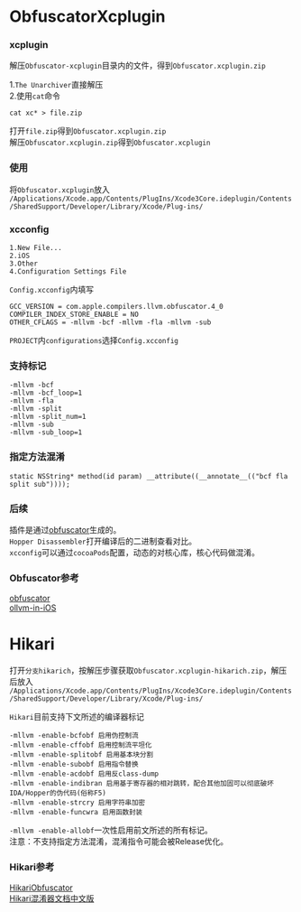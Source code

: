 # ObfuscatorXcplugin

### xcplugin

解压`Obfuscator-xcplugin`目录内的文件，得到`Obfuscator.xcplugin.zip`   

1.`The Unarchiver`直接解压  
2.使用`cat`命令  

``` 
cat xc* > file.zip
```
打开`file.zip`得到`Obfuscator.xcplugin.zip`  
解压`Obfuscator.xcplugin.zip`得到`Obfuscator.xcplugin`

### 使用  
将`Obfuscator.xcplugin`放入  
`/Applications/Xcode.app/Contents/PlugIns/Xcode3Core.ideplugin/Contents/SharedSupport/Developer/Library/Xcode/Plug-ins/`    

### xcconfig

```
1.New File... 
2.iOS
3.Other
4.Configuration Settings File
```

`Config.xcconfig`内填写  

```
GCC_VERSION = com.apple.compilers.llvm.obfuscator.4_0
COMPILER_INDEX_STORE_ENABLE = NO
OTHER_CFLAGS = -mllvm -bcf -mllvm -fla -mllvm -sub
```

`PROJECT`内`configurations`选择`Config.xcconfig`


### 支持标记  

```
-mllvm -bcf
-mllvm -bcf_loop=1
-mllvm -fla
-mllvm -split 
-mllvm -split_num=1
-mllvm -sub 
-mllvm -sub_loop=1
```

### 指定方法混淆  

`static NSString* method(id param) __attribute((__annotate__(("bcf fla split sub"))));`

### 后续  
插件是通过[obfuscator](https://github.com/obfuscator-llvm/obfuscator)生成的。  
`Hopper Disassembler`打开编译后的二进制查看对比。  
`xcconfig`可以通过`cocoaPods`配置，动态的对核心库，核心代码做混淆。  

### Obfuscator参考  
[obfuscator](https://github.com/obfuscator-llvm/obfuscator)   
[ollvm-in-iOS](http://fighting300.com/2017/09/07/ollvm-in-iOS/)  

# Hikari  

打开`分支hikarich`，按解压步骤获取`Obfuscator.xcplugin-hikarich.zip`，解压后放入  
`/Applications/Xcode.app/Contents/PlugIns/Xcode3Core.ideplugin/Contents/SharedSupport/Developer/Library/Xcode/Plug-ins/`    

`Hikari`目前支持下文所述的编译器标记  

```
-mllvm -enable-bcfobf 启用伪控制流  
-mllvm -enable-cffobf 启用控制流平坦化
-mllvm -enable-splitobf 启用基本块分割  
-mllvm -enable-subobf 启用指令替换  
-mllvm -enable-acdobf 启用反class-dump  
-mllvm -enable-indibran 启用基于寄存器的相对跳转，配合其他加固可以彻底破坏IDA/Hopper的伪代码(俗称F5)  
-mllvm -enable-strcry 启用字符串加密  
-mllvm -enable-funcwra 启用函数封装
```
`-mllvm -enable-allobf`一次性启用前文所述的所有标记。  
注意：不支持指定方法混淆，混淆指令可能会被Release优化。  


### Hikari参考  

[HikariObfuscator](https://github.com/HikariObfuscator/Hikari)  
[Hikari混淆器文档中文版](https://naville.gitbooks.io/hikaricn/content/)  